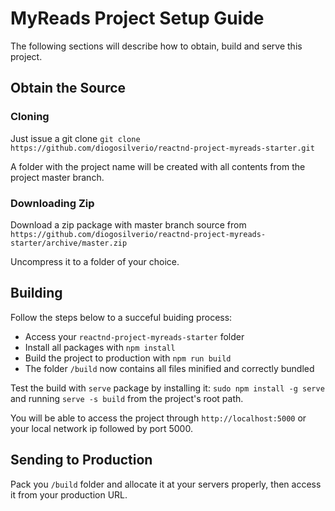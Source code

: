 # MyReads Project Setup Guide

The following sections will describe how to obtain, build and serve this project.

## Obtain the Source

### Cloning

Just issue a git clone `git clone https://github.com/diogosilverio/reactnd-project-myreads-starter.git`

A folder with the project name will be created with all contents from the project master branch.

### Downloading Zip

Download a zip package with master branch source from `https://github.com/diogosilverio/reactnd-project-myreads-starter/archive/master.zip`

Uncompress it to a folder of your choice.

## Building

Follow the steps below to a succeful buiding process:

* Access your `reactnd-project-myreads-starter` folder
* Install all packages with `npm install`
* Build the project to production with `npm run build`
* The folder `/build` now contains all files minified and correctly bundled

Test the build with `serve` package by installing it: `sudo npm install -g serve` and running `serve -s build` from the project's root path.

You will be able to access the project through `http://localhost:5000` or your local network ip followed by port 5000.

## Sending to Production

Pack you `/build` folder and allocate it at your servers properly, then access it from your production URL.

